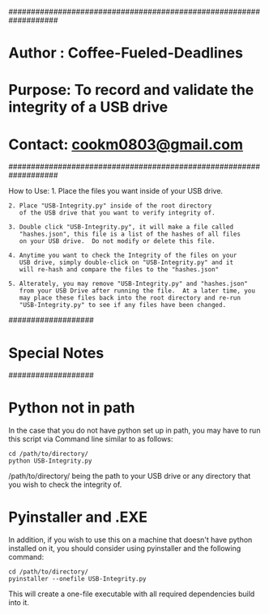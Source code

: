 ###################################################################
#  Author : Coffee-Fueled-Deadlines                               #
#  Purpose: To record and validate the integrity of a USB drive   #
#  Contact: cookm0803@gmail.com                                   #
###################################################################

How to Use:
    1. Place the files you want inside of your USB drive.

    2. Place "USB-Integrity.py" inside of the root directory
       of the USB drive that you want to verify integrity of.
       
    3. Double click "USB-Integrity.py", it will make a file called
       "hashes.json", this file is a list of the hashes of all files
       on your USB drive.  Do not modify or delete this file.
       
    4. Anytime you want to check the Integrity of the files on your
       USB drive, simply double-click on "USB-Integrity.py" and it
       will re-hash and compare the files to the "hashes.json"
       
    5. Alterately, you may remove "USB-Integrity.py" and "hashes.json"
       from your USB Drive after running the file.  At a later time, you
       may place these files back into the root directory and re-run
       "USB-Integrity.py" to see if any files have been changed.
       
###################
#  Special Notes  #
###################

# Python not in path
In the case that you do not have python set up in path, you may have to
run this script via Command line similar to as follows:

    cd /path/to/directory/
    python USB-Integrity.py

/path/to/directory/ being the path to your USB drive or any directory
that you wish to check the integrity of.

# Pyinstaller and .EXE
In addition, if you wish to use this on a machine that doesn't have python
installed on it, you should consider using pyinstaller and the following
command:

    cd /path/to/directory/
    pyinstaller --onefile USB-Integrity.py

This will create a one-file executable with all required dependencies build
into it.
